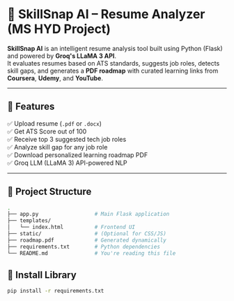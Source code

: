# 🚀 SkillSnap AI – Resume Analyzer (MS HYD Project)

**SkillSnap AI** is an intelligent resume analysis tool built using Python (Flask) and powered by **Groq's LLaMA 3 API**.  
It evaluates resumes based on ATS standards, suggests job roles, detects skill gaps, and generates a **PDF roadmap** with curated learning links from **Coursera**, **Udemy**, and **YouTube**.

---

## 📌 Features

✅ Upload resume (`.pdf` or `.docx`)  
✅ Get ATS Score out of 100  
✅ Receive top 3 suggested tech job roles  
✅ Analyze skill gap for any job role  
✅ Download personalized learning roadmap PDF  
✅ Groq LLM (LLaMA 3) API-powered NLP  

---

## 📁 Project Structure

```bash
.
├── app.py                  # Main Flask application
├── templates/
│   └── index.html          # Frontend UI
├── static/                 # (Optional for CSS/JS)
├── roadmap.pdf             # Generated dynamically
├── requirements.txt        # Python dependencies
└── README.md               # You're reading this file

```
## 🦾 Install Library

```bash
pip install -r requirements.txt
```


 

